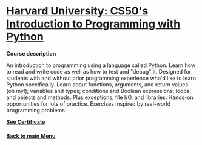 # [Harvard University: CS50's Introduction to Programming with Python](https://pll.harvard.edu/course/cs50s-introduction-programming-python) 
 

**Course description**

An introduction to programming using a language called Python. Learn how to read and write code as well as how to test and "debug" it. Designed for students with and without prior programming experience who'd like to learn Python specifically. Learn about functions, arguments, and return values (oh my!); variables and types; conditions and Boolean expressions; loops; and objects and methods. Plus exceptions, file I/O, and libraries. Hands-on opportunities for lots of practice. Exercises inspired by real-world programming problems.

[**See Certificate**](https://github.com/PeJiR/Harvard-University-Certificates/blob/main/Professional%20Certificate%20in_Computer%20Science%20for%20Python%20Programming/CS50-s-Introduction-to-Programming-with-Python/CS50P-Certificate.png)
 

 #### [Back to main Menu](https://github.com/PeJiR/Harvard-University-Certificates/tree/main)
